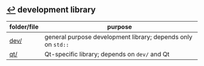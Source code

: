 ## [↩](..) development library

folder/file | purpose
---         | ---
[dev/](dev/) | general purpose development library; depends only on `std::`
[qt/](qt/)   | Qt-specific library; depends on `dev/` and Qt
